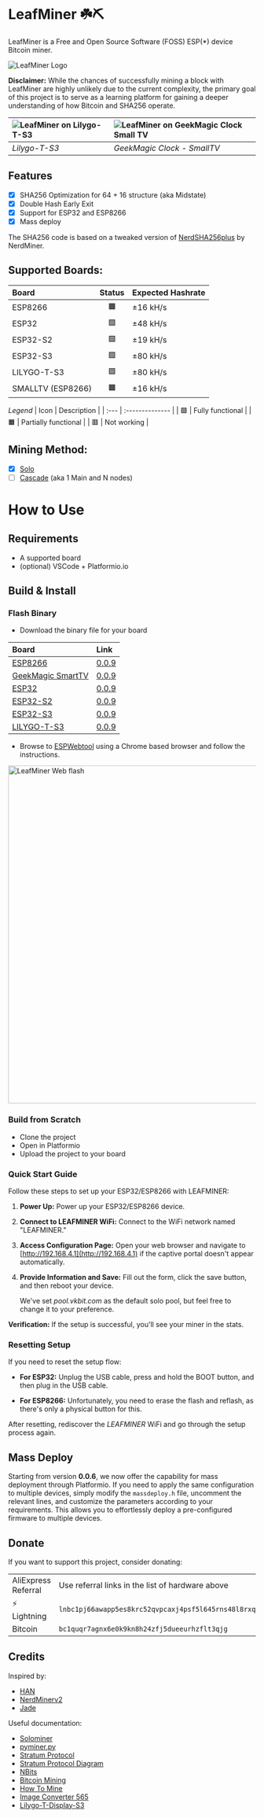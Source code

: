 # LeafMiner ☘️⛏️

LeafMiner is a Free and Open Source Software (FOSS) ESP(\*) device Bitcoin miner.

![LeafMiner Logo](.github/images/leafminer.png)

**Disclaimer:** While the chances of successfully mining a block with LeafMiner are highly unlikely due to the current complexity, the primary goal of this project is to serve as a learning platform for gaining a deeper understanding of how Bitcoin and SHA256 operate.

| ![LeafMiner on Lilygo-T-S3](.github/images/leafminer-lilygots3.png) | ![LeafMiner on GeekMagic Clock Small TV](.github/images/leafminer-geekmagicclock-smalltv.png) |
| :------------------------------------------------------------------ | :-------------------------------------------------------------------------------------------- |
| _Lilygo-T-S3_                                                       | _GeekMagic Clock - SmallTV_                                                                   |

## Features

- [x] SHA256 Optimization for 64 + 16 structure (aka Midstate)
- [x] Double Hash Early Exit
- [x] Support for ESP32 and ESP8266
- [x] Mass deploy

The SHA256 code is based on a tweaked version of [NerdSHA256plus](https://github.com/BitMaker-hub/NerdMiner_v2) by NerdMiner.

## Supported Boards:

| Board             | Status | Expected Hashrate |
| :---------------- | :----: | :---------------- |
| ESP8266           |   🟧   | ±16 kH/s          |
| ESP32             |   🟩   | ±48 kH/s          |
| ESP32-S2          |   🟩   | ±19 kH/s          |
| ESP32-S3          |   🟩   | ±80 kH/s          |
| LILYGO-T-S3       |   🟩   | ±80 kH/s          |
| SMALLTV (ESP8266) |   🟧   | ±16 kH/s          |

_Legend_
| Icon | Description |
| :--- | :-------------- |
| 🟩 | Fully functional |
| 🟧 | Partially functional |
| 🟥 | Not working |

## Mining Method:

- [x] [Solo](docs/solo-mining.md)
- [ ] [Cascade](docs/cascade-mining.md) (aka 1 Main and N nodes)

# How to Use

## Requirements

- A supported board
- (optional) VSCode + Platformio.io

## Build & Install

### Flash Binary

- Download the binary file for your board

| Board                                                    | Link                                                        |
| :------------------------------------------------------- | :---------------------------------------------------------- |
| [ESP8266](https://s.click.aliexpress.com/e/_EuwffHJ)     | [0.0.9](https://github.com/matteocrippa/leafminer/releases) |
| [GeekMagic SmartTV]()                                    | [0.0.9](https://github.com/matteocrippa/leafminer/releases) |
| [ESP32](https://s.click.aliexpress.com/e/_Ey6AJnT)       | [0.0.9](https://github.com/matteocrippa/leafminer/releases) |
| [ESP32-S2](https://s.click.aliexpress.com/e/_EGJcibR)    | [0.0.9](https://github.com/matteocrippa/leafminer/releases) |
| [ESP32-S3](https://s.click.aliexpress.com/e/_EJbAXyl)    | [0.0.9](https://github.com/matteocrippa/leafminer/releases) |
| [LILYGO-T-S3](https://s.click.aliexpress.com/e/_ExRWk6H) | [0.0.9](https://github.com/matteocrippa/leafminer/releases) |

- Browse to [ESPWebtool](https://esp.huhn.me/) using a Chrome based browser and follow the instructions.

<img width="687" alt="LeafMiner Web flash" src="https://github.com/matteocrippa/leafminer/assets/475463/f483b8fe-a563-4249-98f8-092a45a9b4f8">

### Build from Scratch

- Clone the project
- Open in Platformio
- Upload the project to your board

### Quick Start Guide

Follow these steps to set up your ESP32/ESP8266 with LEAFMINER:

1. **Power Up:**
   Power up your ESP32/ESP8266 device.

2. **Connect to LEAFMINER WiFi:**
   Connect to the WiFi network named "LEAFMINER."

3. **Access Configuration Page:**
   Open your web browser and navigate to [http://192.168.4.1](http://192.168.4.1) if the captive portal doesn't appear automatically.

4. **Provide Information and Save:**
   Fill out the form, click the save button, and then reboot your device.

   We've set _pool.vkbit.com_ as the default solo pool, but feel free to change it to your preference.

**Verification:**
If the setup is successful, you'll see your miner in the stats.

### Resetting Setup

If you need to reset the setup flow:

- **For ESP32:**
  Unplug the USB cable, press and hold the BOOT button, and then plug in the USB cable.

- **For ESP8266:**
  Unfortunately, you need to erase the flash and reflash, as there's only a physical button for this.

After resetting, rediscover the _LEAFMINER_ WiFi and go through the setup process again.

## Mass Deploy

Starting from version **0.0.6**, we now offer the capability for mass deployment through Platformio. If you need to apply the same configuration to multiple devices, simply modify the `massdeploy.h` file, uncomment the relevant lines, and customize the parameters according to your requirements. This allows you to effortlessly deploy a pre-configured firmware to multiple devices.

## Donate

If you want to support this project, consider donating:

|                     |                                                                                                                                                                                                                                                                                                                                                                                     |
| :------------------ | :---------------------------------------------------------------------------------------------------------------------------------------------------------------------------------------------------------------------------------------------------------------------------------------------------------------------------------------------------------------------------------- |
| AliExpress Referral | Use referral links in the list of hardware above                                                                                                                                                                                                                                                                                                                                    |
| ⚡️ Lightning       | `lnbc1pj66awapp5es8krc52qvpcaxj4psf5l645rns48l8rxqw9yrhjg78rgx4j0kescqpjsp5e8mwfsrvmh5mjr48x2yca9xrtjte56pf85e3jyw6mumvkadjf5ms9q7sqqqqqqqqqqqqqqqqqqqsqqqqqysgqdqqmqz9gxqyjw5qrzjqwryaup9lh50kkranzgcdnn2fgvx390wgj5jd07rwr3vxeje0glcllul0fkxuh06uqqqqqlgqqqqqeqqjq0p50pdcqt5tvsgtwx2yzc8qehkm8e6vfytjahutne4m3drhwywy8zmq3xl6hg3kpu90jwm2qytqu65w5y5g9t50he43xgslvp2ayjxsq5rycse` |
| Bitcoin             | `bc1quqr7agnx6e0k9kn8h24zfj5dueeurhzflt3qjg`                                                                                                                                                                                                                                                                                                                                        |

## Credits

Inspired by:

- [HAN](https://github.com/valerio-vaccaro/HAN)
- [NerdMinerv2](https://github.com/BitMaker-hub/NerdMiner_v2)
- [Jade](https://github.com/Blockstream/Jade/tree/miner_all_0.1.47/components/miner)

Useful documentation:

- [Solominer](https://github.com/iceland2k14/solominer/blob/main/solo_miner.py)
- [pyminer.py](https://github.com/jgarzik/pyminer/blob/master/pyminer.py)
- [Stratum Protocol](https://reference.cash/mining/stratum-protocol)
- [Stratum Protocol Diagram](https://github.com/aeternity/protocol/blob/master/STRATUM.md)
- [NBits](https://learnmeabitcoin.com/technical/bits)
- [Bitcoin Mining](https://www.righto.com/2014/02/bitcoin-mining-hard-way-algorithms.html)
- [How To Mine](https://gist.github.com/Ending2015a/70373b2f6f665a765b4d0b0c427f052b)
- [Image Converter 565](http://www.rinkydinkelectronics.com/t_imageconverter565.php)
- [Lilygo-T-Display-S3](https://github.com/Xinyuan-LilyGO/T-Display-S3/tree/main)
